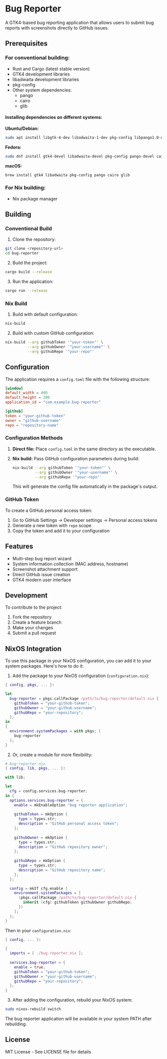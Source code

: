 # Bug Reporter

A GTK4-based bug reporting application that allows users to submit bug reports with screenshots directly to GitHub issues.

## Prerequisites

### For conventional building:
- Rust and Cargo (latest stable version)
- GTK4 development libraries
- libadwaita development libraries
- pkg-config
- Other system dependencies:
  - pango
  - cairo
  - glib

#### Installing dependencies on different systems:

**Ubuntu/Debian:**
```bash
sudo apt install libgtk-4-dev libadwaita-1-dev pkg-config libpango1.0-dev libcairo2-dev libglib2.0-dev
```

**Fedora:**
```bash
sudo dnf install gtk4-devel libadwaita-devel pkg-config pango-devel cairo-devel glib2-devel
```

**macOS:**
```bash
brew install gtk4 libadwaita pkg-config pango cairo glib
```

### For Nix building:
- Nix package manager

## Building

### Conventional Build

1. Clone the repository:
```bash
git clone <repository-url>
cd bug-reporter
```

2. Build the project:
```bash
cargo build --release
```

3. Run the application:
```bash
cargo run --release
```

### Nix Build

1. Build with default configuration:
```bash
nix-build
```

2. Build with custom GitHub configuration:
```bash
nix-build --arg githubToken '"your-token"' \
          --arg githubOwner '"your-username"' \
          --arg githubRepo '"your-repo"'
```

## Configuration

The application requires a `config.toml` file with the following structure:

```toml
[window]
default_width = 400
default_height = 200
application_id = "com.example.bug-reporter"

[github]
token = "your-github-token"
owner = "github-username"
repo = "repository-name"
```

### Configuration Methods

1. **Direct file:** Place `config.toml` in the same directory as the executable.

2. **Nix build:** Pass GitHub configuration parameters during build:
   ```bash
   nix-build --arg githubToken '"your-token"' \
             --arg githubOwner '"your-username"' \
             --arg githubRepo '"your-repo"'
   ```
   This will generate the config file automatically in the package's output.

### GitHub Token

To create a GitHub personal access token:
1. Go to GitHub Settings → Developer settings → Personal access tokens
2. Generate a new token with `repo` scope
3. Copy the token and add it to your configuration

## Features

- Multi-step bug report wizard
- System information collection (MAC address, hostname)
- Screenshot attachment support
- Direct GitHub issue creation
- GTK4 modern user interface

## Development

To contribute to the project:

1. Fork the repository
2. Create a feature branch
3. Make your changes
4. Submit a pull request

## NixOS Integration

To use this package in your NixOS configuration, you can add it to your system packages. Here's how to do it:

1. Add the package to your NixOS configuration (`configuration.nix`):

```nix
{ config, pkgs, ... }:

let
  bug-reporter = pkgs.callPackage /path/to/bug-reporter/default.nix {
    githubToken = "your-github-token";
    githubOwner = "your-github-username";
    githubRepo = "your-repository";
  };
in
{
  environment.systemPackages = with pkgs; [
    bug-reporter
  ];
}
```

2. Or, create a module for more flexibility:

```nix
# bug-reporter.nix
{ config, lib, pkgs, ... }:

with lib;

let
  cfg = config.services.bug-reporter;
in {
  options.services.bug-reporter = {
    enable = mkEnableOption "bug reporter application";
    
    githubToken = mkOption {
      type = types.str;
      description = "GitHub personal access token";
    };
    
    githubOwner = mkOption {
      type = types.str;
      description = "GitHub repository owner";
    };
    
    githubRepo = mkOption {
      type = types.str;
      description = "GitHub repository name";
    };
  };

  config = mkIf cfg.enable {
    environment.systemPackages = [
      (pkgs.callPackage /path/to/bug-reporter/default.nix {
        inherit (cfg) githubToken githubOwner githubRepo;
      })
    ];
  };
}
```

Then in your `configuration.nix`:

```nix
{ config, ... }:

{
  imports = [ ./bug-reporter.nix ];
  
  services.bug-reporter = {
    enable = true;
    githubToken = "your-github-token";
    githubOwner = "your-github-username";
    githubRepo = "your-repository";
  };
}
```

3. After adding the configuration, rebuild your NixOS system:

```bash
sudo nixos-rebuild switch
```

The bug reporter application will be available in your system PATH after rebuilding.

## License

MIT License - See LICENSE file for details
